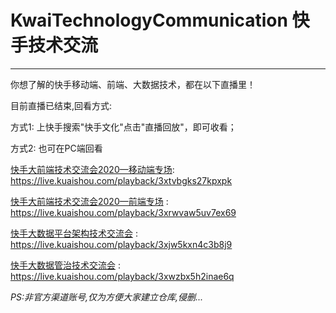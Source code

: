 # KwaiTechnologyCommunication 快手技术交流
---
你想了解的快手移动端、前端、大数据技术，都在以下直播里！

目前直播已结束,回看方式:

方式1: 上快手搜索"快手文化"点击"直播回放"，即可收看；

方式2: 也可在PC端回看

[快手大前端技术交流会2020—移动端专场](https://live.kuaishou.com/playback/3xtvbgks27kpxpk): https://live.kuaishou.com/playback/3xtvbgks27kpxpk

[快手大前端技术交流会2020—前端专场](https://live.kuaishou.com/playback/3xrwvaw5uv7ex69) : https://live.kuaishou.com/playback/3xrwvaw5uv7ex69

[快手大数据平台架构技术交流会](https://live.kuaishou.com/playback/3xjw5kxn4c3b8j9) : https://live.kuaishou.com/playback/3xjw5kxn4c3b8j9

[快手大数据管治技术交流会](https://live.kuaishou.com/playback/3xwzbx5h2inae6q) : https://live.kuaishou.com/playback/3xwzbx5h2inae6q


*PS:非官方渠道账号,仅为方便大家建立仓库,侵删...*
